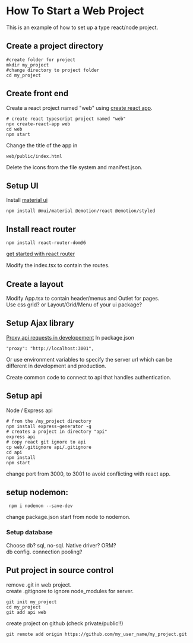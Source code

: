 # How To Start a Web Project

This is an example of how to set up a type react/node project.

## Create a project directory

``` console
#create folder for project
mkdir my_project
#change directory to project folder
cd my_project
```

## Create front end
Create a react project named "web" using [create react app](https://create-react-app.dev/docs/getting-started).  

```
# create react typescript project named "web"
npx create-react-app web
cd web
npm start
```
Change the title of the app in 
```
web/public/index.html
```
Delete the icons from the file system and manifest.json.  

## Setup UI 
Install [material ui](https://mui.com/material-ui/getting-started/installation/)
```
npm install @mui/material @emotion/react @emotion/styled
```

## Install react router
```
npm install react-router-dom@6
```
[get started with react router](https://reactrouter.com/docs/en/v6/getting-started/overview)  

Modify the index.tsx to contain the routes.  
<!--- -authentication? auth0, jwt. (install jwt on server side) --->


## Create a layout
Modify App.tsx to contain header/menus and Outlet for pages.  
Use css grid? or Layout/Grid/Menu of your ui package?

## Setup Ajax library
[Proxy api requests in developement](https://create-react-app.dev/docs/proxying-api-requests-in-development/)
In package.json 
```
"proxy": "http://localhost:3001",  
```
Or use environment variables to specify the server url which can be different in development and production.  

Create common code to connect to api that handles authentication.   

	
## Setup api
Node / Express api
```
# from the /my_project directory
npm install express-generator -g
# creates a project in directory "api"
express api
# copy react git ignore to api
cp web/.gitignore api/.gitignore
cd api
npm install
npm start
```
change port from 3000, to 3001 to avoid conflicting with react app.   

## setup nodemon: 
```
 npm i nodemon --save-dev
```
change package.json start from node to nodemon.    

<!-- ## Api authentication
```
npm install jsonwebtoken  
```
login function returns web token.  
https://github.com/andrewt3000/metal_view/blob/master/server/routes/core/login.js

in routing verify the token.
https://github.com/andrewt3000/metal_view/blob/master/server/app.js
--->

### Setup database
Choose db? sql, no-sql.  Native driver? ORM?  
db config. connection pooling?

## Put project in source control  
remove .git in web project.  
create .gitignore to ignore node_modules for server.  
```
git init my_project   
cd my_project
git add api web
````

create project on github (check private/public!!)  
```
git remote add origin https://github.com/my_user_name/my_project.git
```
